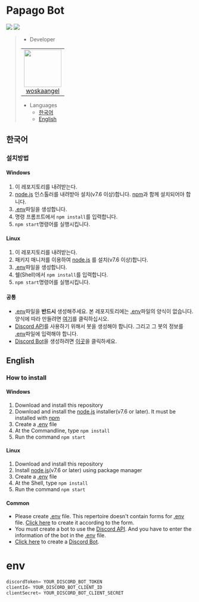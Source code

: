 # Papago Bot
![](https://img.shields.io/static/v1?label=node&message=v12.18.4&color=red)
![](https://img.shields.io/static/v1?label=npm&message=v6.14.6&color=orange)
> - Developer
> <table><tr><td align="center"><a href="https://github.com/woskaangel"><img src="https://avatars0.githubusercontent.com/u/52520428?s=460&v=4" width="100px;" alt=""/><br/<b>woskaangel</b></a></td><tr></table>
>
> - Languages
>     - [한국어](#한국어)
>     - [English](#english)
## 한국어
### 설치방법
#### Windows
1. 이 레포지토리를 내려받는다.
1. [node.js](https://nodejs.org/ko/) 인스톨러를 내려받아 설치(v7.6 이상)합니다. [npm](https://www.npmjs.com/)과 함께 설치되어야 합니다.
1. [.env](#env)파일을 생성합니다.
1. 명령 프롬프트에서 `npm install`를 입력합니다.
1. `npm start`명령어를 실행시킵니다.
#### Linux
1. 이 레포지토리를 내려받는다.
1. 패키지 매니저를 이용하여 [node.js](https://nodejs.org/) 를 설치(v7.6 이상)합니다.
1. [.env](#env)파일을 생성합니다.
1. 쉘(Shell)에서 `npm install`를 입력합니다.
1. `npm start`명령어를 실행시킵니다.
#### 공통
- [.env](#env)파일을 **반드시** 생성해주세요. 본 레포지토리에는  [.env](#env)파일의 양식이 없습니다. 양식에 따라 만들려면 [여기](#env)를 클릭하십시오.
- [Discord API](https://support.discord.com/hc/ko/articles/212889058-Discord-%EA%B3%B5%EC%8B%9D-API)를 사용하기 위해서 봇을 생성해야 합니다. 그리고 그 봇의 정보를 [.env](#env)파일에 입력해야 합니다.
- [Discord Bot](https://discord.com/developers/applications)을 생성하려면 [이곳](https://discord.com/developers/applications)을 클릭하세요.
## English
### How to install
#### Windows
1. Download and install this repository
1. Download and install the [node.js](https://nodejs.org/) installer(v7.6 or later). It must be installed with [npm](https://www.npmjs.com/)
1. Create a [.env](#env) file
1. At the Commandline, type `npm install`
1. Run the command `npm start`
#### Linux
1. Download and install this repository
1. Install [node.js](https://nodejs.org/)(v7.6 or later) using package manager
1. Create a [.env](#env) file
1. At the Shell, type `npm install`
1. Run the command `npm start`
#### Common
- Please create [.env](#env) file. This repertoire doesn't contain forms for [.env](#env) file. [Click here](#env) to create it according to the form.
- You must create a bot to use the [Discord API](https://support.discord.com/hc/ko/articles/212889058-Discord-%EA%B3%B5%EC%8B%9D-API). And you have to enter the information of the bot in the [.env](#env) file.
- [Click here](https://discord.com/developers/applications) to create a [Discord Bot](https://discord.com/developers/applications).
# env
```js
discordToken= YOUR_DISCORD_BOT_TOKEN
clientId= YOUR_DISCORD_BOT_CLIENT_ID
clientSecret= YOUR_DISCORD_BOT_CLIENT_SECRET
```